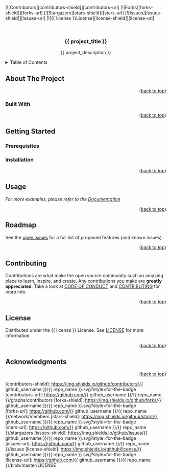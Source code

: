 <a name="readme-top"></a>


<!-- PROJECT SHIELDS -->
[![Contributors][contributors-shield]][contributors-url]
[![Forks][forks-shield]][forks-url]
[![Stargazers][stars-shield]][stars-url]
[![Issues][issues-shield]][issues-url]
[![{{ license }}License][license-shield]][license-url]


<!-- PROJECT LOGO -->
<br />
<div align="center">
<h3 align="center">{{ project_title }}</h3>

  <p align="center">
    {{ project_description }}
 
  </p>
</div>


<!-- TABLE OF CONTENTS -->
<details>
  <summary>Table of Contents</summary>
  <ol>
    <li>
      <a href="#about-the-project">About The Project</a>
      <ul>
        <li><a href="#built-with">Built With</a></li>
      </ul>
    </li>
    <li>
      <a href="#getting-started">Getting Started</a>
      <ul>
        <li><a href="#prerequisites">Prerequisites</a></li>
        <li><a href="#installation">Installation</a></li>
      </ul>
    </li>
    <li><a href="#usage">Usage</a></li>
    <li><a href="#roadmap">Roadmap</a></li>
    <li><a href="#contributing">Contributing</a></li>
    <li><a href="#license">License</a></li>
    <li><a href="#acknowledgments">Acknowledgments</a></li>
  </ol>
</details>



<!-- ABOUT THE PROJECT -->
## About The Project


<p align="right">(<a href="#readme-top">back to top</a>)</p>


### Built With

<p align="right">(<a href="#readme-top">back to top</a>)</p>


<!-- GETTING STARTED -->
## Getting Started

### Prerequisites

### Installation


<p align="right">(<a href="#readme-top">back to top</a>)</p>



<!-- USAGE EXAMPLES -->
## Usage

_For more examples, please refer to the [Documentation](https://example.com)_

<p align="right">(<a href="#readme-top">back to top</a>)</p>



<!-- ROADMAP -->
## Roadmap

See the [open issues](https://github.com/github_username/repo_name/issues) for a full list of proposed features (and known issues).

<p align="right">(<a href="#readme-top">back to top</a>)</p>

<!-- CONTRIBUTING -->
## Contributing

Contributions are what make the open source community such an amazing place to learn, inspire, and create. Any contributions you make are **greatly appreciated**.
Take a look at [CODE OF CONDUCT](/CODE_OF_CONDUCT.md) and [CONTRIBUTING](/CONTRIBUTING.md) for more info.

<p align="right">(<a href="#readme-top">back to top</a>)</p>

<!-- LICENSE -->
## License

Distributed under the {{ license }} License. See [LICENSE](/LICENSE) for more information.

<p align="right">(<a href="#readme-top">back to top</a>)</p>


<!-- ACKNOWLEDGMENTS -->
## Acknowledgments

<p align="right">(<a href="#readme-top">back to top</a>)</p>


<!-- MARKDOWN LINKS & IMAGES -->
<!-- https://www.markdownguide.org/basic-syntax/#reference-style-links -->
[contributors-shield]: https://img.shields.io/github/contributors/{{ github_username }}/{{ repo_name }}.svg?style=for-the-badge  
[contributors-url]: https://github.com/{{ github_username }}/{{ repo_name }}/graphs/contributors
[forks-shield]: https://img.shields.io/github/forks/{{ github_username }}/{{ repo_name }}.svg?style=for-the-badge  
[forks-url]: https://github.com/{{ github_username }}/{{ repo_name }}/network/members
[stars-shield]: https://img.shields.io/github/stars/{{ github_username }}/{{ repo_name }}.svg?style=for-the-badge   
[stars-url]: https://github.com/{{ github_username }}/{{ repo_name }}/stargazers
[issues-shield]: https://img.shields.io/github/issues/{{ github_username }}/{{ repo_name }}.svg?style=for-the-badge   
[issues-url]: https://github.com/{{ github_username }}/{{ repo_name }}/issues
[license-shield]: https://img.shields.io/github/license/{{ github_username }}/{{ repo_name }}.svg?style=for-the-badge  
[license-url]: https://github.com/{{ github_username }}/{{ repo_name }}/blob/master/LICENSE
